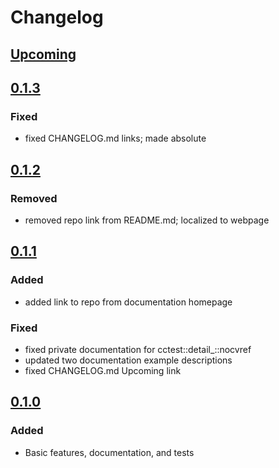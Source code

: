 # Changelog

## [Upcoming](https://github.com/jpcx/cctest/compare/0.1.2...devel)

## [0.1.3](https://github.com/jpcx/cctest/releases/tag/0.1.3)

### Fixed

- fixed CHANGELOG.md links; made absolute

## [0.1.2](https://github.com/jpcx/cctest/releases/tag/0.1.2)

### Removed

- removed repo link from README.md; localized to webpage

## [0.1.1](https://github.com/jpcx/cctest/releases/tag/0.1.1)

### Added

- added link to repo from documentation homepage

### Fixed

- fixed private documentation for cctest::detail_::nocvref
- updated two documentation example descriptions
- fixed CHANGELOG.md Upcoming link

## [0.1.0](https://github.com/jpcx/cctest/releases/tag/0.1.0)

### Added

- Basic features, documentation, and tests
